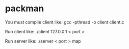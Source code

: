 # packman

You must compile client like:
gcc -pthread -o client  client.c

Run client like:
./client 127.0.0.1 < port >

Run server like:
./server < port > map
